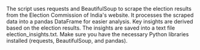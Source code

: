 The script uses requests and BeautifulSoup to scrape the election results from the Election Commission of India's website.
It processes the scraped data into a pandas DataFrame for easier analysis.
Key insights are derived based on the election results.
The insights are saved into a text file election_insights.txt.
Make sure you have the necessary Python libraries installed (requests, BeautifulSoup, and pandas).

